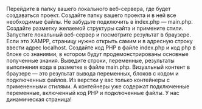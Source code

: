 Перейдите в папку вашего локального веб-сервера, где будет создаваться проект.
Создайте папку вашего проекта и в ней все необходимые файлы.
Не забудьте подключить в index.php — main.php.
Создайте разметку желаемой структуры сайта и примените стили.
Запустите локальный веб-сервер и посмотрите результат в браузере. Если это XAMPP, страницу нужно открыть самим и в адресную строку ввести адрес localhost.
Создайте код PHP в файле index.php и код php в блоке со знаниями, в котором будут продемонстрированы основные полученные знания.
Выведите строки, переменные, результаты выполнения кода в разметке в файле main.php. Визуальный контент в браузере — это результат вывода переменных, блоков с кодом и подключенных файлов. Из верстки у вас только контейнеры с примененными стилями. А контейнеры уже содержат подключенные переменные, включенный код PHP и подключенные файлы. У нас динамическая страница!
